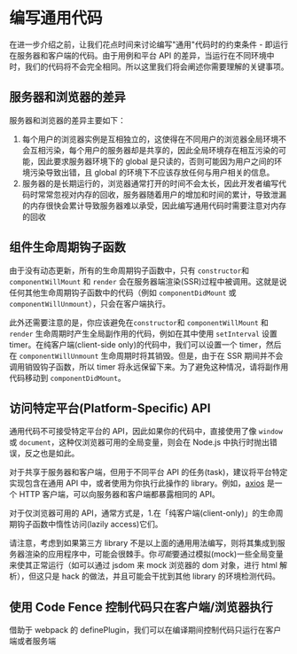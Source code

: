# 编写通用代码

在进一步介绍之前，让我们花点时间来讨论编写"通用"代码时的约束条件 - 即运行在服务器和客户端的代码。由于用例和平台 API 的差异，当运行在不同环境中时，我们的代码将不会完全相同。所以这里我们将会阐述你需要理解的关键事项。

## 服务器和浏览器的差异

服务器和浏览器的差异主要如下：

1. 每个用户的浏览器实例是互相独立的，这使得在不同用户的浏览器全局环境不会互相污染，每个用户的服务器却是共享的，因此全局环境存在相互污染的可能，因此要求服务器环境下的 global 是只读的，否则可能因为用户之间的环境污染导致出错，且 global 的环境下不应该存放任何与用户相关的信息。
2. 服务器的是长期运行的，浏览器通常打开的时间不会太长，因此开发者编写代码时常常忽视对内存的回收，服务器随着用户的增加和时间的累计，导致泄漏的内存很快会累计导致服务器难以承受，因此编写通用代码时需要注意对内存的回收

## 组件生命周期钩子函数

由于没有动态更新，所有的生命周期钩子函数中，只有 `constructor`和`componentWillMount` 和 `render` 会在服务器端渲染(SSR)过程中被调用。这就是说任何其他生命周期钩子函数中的代码（例如 `componentDidMount` 或 `componentWillUnmount`），只会在客户端执行。

此外还需要注意的是，你应该避免在`constructor`和 `componentWillMount` 和 `render` 生命周期时产生全局副作用的代码，例如在其中使用 `setInterval` 设置 timer。在纯客户端(client-side only)的代码中，我们可以设置一个 timer，然后在 `componentWillUnmount` 生命周期时将其销毁。但是，由于在 SSR 期间并不会调用销毁钩子函数，所以 timer 将永远保留下来。为了避免这种情况，请将副作用代码移动到 `componentDidMount`。

## 访问特定平台(Platform-Specific) API

通用代码不可接受特定平台的 API，因此如果你的代码中，直接使用了像 `window` 或 `document`，这种仅浏览器可用的全局变量，则会在 Node.js 中执行时抛出错误，反之也是如此。

对于共享于服务器和客户端，但用于不同平台 API 的任务(task)，建议将平台特定实现包含在通用 API 中，或者使用为你执行此操作的 library。例如，[axios](https://github.com/axios/axios) 是一个 HTTP 客户端，可以向服务器和客户端都暴露相同的 API。

对于仅浏览器可用的 API，通常方式是，1.在「纯客户端(client-only)」的生命周期钩子函数中惰性访问(lazily access)它们。

请注意，考虑到如果第三方 library 不是以上面的通用用法编写，则将其集成到服务器渲染的应用程序中，可能会很棘手。你*可能*要通过模拟(mock)一些全局变量来使其正常运行（如可以通过 jsdom 来 mock 浏览器的 dom 对象，进行 html 解析），但这只是 hack 的做法，并且可能会干扰到其他 library 的环境检测代码。

## 使用 Code Fence 控制代码只在客户端/浏览器执行

借助于 webpack 的 definePlugin，我们可以在编译期间控制代码只运行在客户端或者服务端
